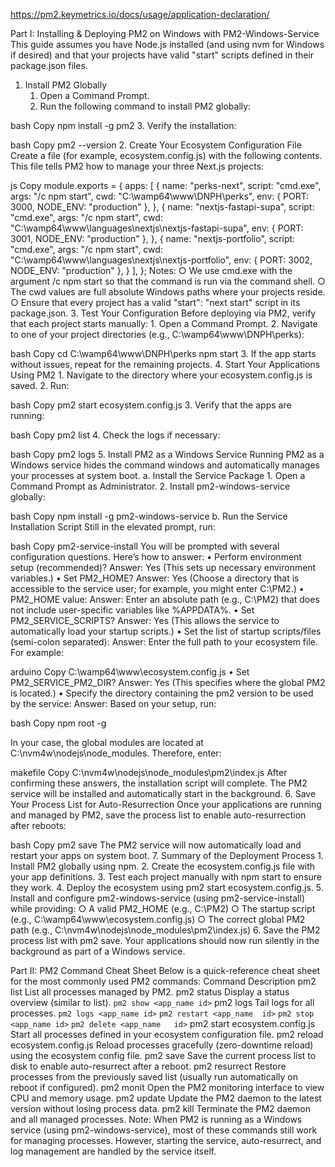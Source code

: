 https://pm2.keymetrics.io/docs/usage/application-declaration/

Part I: Installing & Deploying PM2 on Windows with PM2-Windows-Service
This guide assumes you have Node.js installed (and using nvm for Windows if desired) and that your projects have valid "start" scripts defined in their package.json files.
1. Install PM2 Globally
	1. Open a Command Prompt.
	2. Run the following command to install PM2 globally:

bash
Copy
npm install -g pm2
	3. Verify the installation:

bash
Copy
pm2 --version
2. Create Your Ecosystem Configuration File
Create a file (for example, ecosystem.config.js) with the following contents. This file tells PM2 how to manage your three Next.js projects:

js
Copy
module.exports = {
  apps: [
    {
      name: "perks-next",
      script: "cmd.exe",
      args: "/c npm start",
      cwd: "C:\\wamp64\\www\\DNPH\\perks",
      env: {
        PORT: 3000,
        NODE_ENV: "production"
      },
    },
    {
      name: "nextjs-fastapi-supa",
      script: "cmd.exe",
      args: "/c npm start",
      cwd: "C:\\wamp64\\www\\languages\\nextjs\\nextjs-fastapi-supa",
      env: {
        PORT: 3001,
        NODE_ENV: "production"
      },
    },
    {
      name: "nextjs-portfolio",
      script: "cmd.exe",
      args: "/c npm start",
      cwd: "C:\\wamp64\\www\\languages\\nextjs\\nextjs-portfolio",
      env: {
        PORT: 3002,
        NODE_ENV: "production"
      },
    }
  ],
};
	Notes:
		○ We use cmd.exe with the argument /c npm start so that the command is run via the command shell.
		○ The cwd values are full absolute Windows paths where your projects reside.
		○ Ensure that every project has a valid "start": "next start" script in its package.json.
3. Test Your Configuration
Before deploying via PM2, verify that each project starts manually:
	1. Open a Command Prompt.
	2. Navigate to one of your project directories (e.g., C:\wamp64\www\DNPH\perks):

bash
Copy
cd C:\wamp64\www\DNPH\perks
npm start
	3. If the app starts without issues, repeat for the remaining projects.
4. Start Your Applications Using PM2
	1. Navigate to the directory where your ecosystem.config.js is saved.
	2. Run:

bash
Copy
pm2 start ecosystem.config.js
	3. Verify that the apps are running:

bash
Copy
pm2 list
	4. Check the logs if necessary:

bash
Copy
pm2 logs
5. Install PM2 as a Windows Service
Running PM2 as a Windows service hides the command windows and automatically manages your processes at system boot.
a. Install the Service Package
	1. Open a Command Prompt as Administrator.
	2. Install pm2-windows-service globally:

bash
Copy
npm install -g pm2-windows-service
b. Run the Service Installation Script
Still in the elevated prompt, run:

bash
Copy
pm2-service-install
You will be prompted with several configuration questions. Here’s how to answer:
	• Perform environment setup (recommended)?
Answer: Yes
(This sets up necessary environment variables.)
	• Set PM2_HOME?
Answer: Yes
(Choose a directory that is accessible to the service user; for example, you might enter C:\PM2.)
	• PM2_HOME value:
Answer: Enter an absolute path (e.g., C:\PM2) that does not include user-specific variables like %APPDATA%.
	• Set PM2_SERVICE_SCRIPTS?
Answer: Yes
(This allows the service to automatically load your startup scripts.)
	• Set the list of startup scripts/files (semi-colon separated):
Answer: Enter the full path to your ecosystem file. For example:

arduino
Copy
C:\wamp64\www\ecosystem.config.js
	• Set PM2_SERVICE_PM2_DIR?
Answer: Yes
(This specifies where the global PM2 is located.)
	• Specify the directory containing the pm2 version to be used by the service:
Answer:
Based on your setup, run:

bash
Copy
npm root -g

In your case, the global modules are located at C:\nvm4w\nodejs\node_modules. Therefore, enter:

makefile
Copy
C:\nvm4w\nodejs\node_modules\pm2\index.js
After confirming these answers, the installation script will complete. The PM2 service will be installed and automatically start in the background.
6. Save Your Process List for Auto-Resurrection
Once your applications are running and managed by PM2, save the process list to enable auto-resurrection after reboots:

bash
Copy
pm2 save
The PM2 service will now automatically load and restart your apps on system boot.
7. Summary of the Deployment Process
	1. Install PM2 globally using npm.
	2. Create the ecosystem.config.js file with your app definitions.
	3. Test each project manually with npm start to ensure they work.
	4. Deploy the ecosystem using pm2 start ecosystem.config.js.
	5. Install and configure pm2-windows-service (using pm2-service-install) while providing:
		○ A valid PM2_HOME (e.g., C:\PM2)
		○ The startup script (e.g., C:\wamp64\www\ecosystem.config.js)
		○ The correct global PM2 path (e.g., C:\nvm4w\nodejs\node_modules\pm2\index.js)
	6. Save the PM2 process list with pm2 save.
Your applications should now run silently in the background as part of a Windows service.

Part II: PM2 Command Cheat Sheet
Below is a quick-reference cheat sheet for the most commonly used PM2 commands:
Command	Description
pm2 list	List all processes managed by PM2.
pm2 status	Display a status overview (similar to list).
`pm2 show <app_name	id>`
pm2 logs	Tail logs for all processes.
`pm2 logs <app_name	id>`
`pm2 restart <app_name	id>`
`pm2 stop <app_name	id>`
`pm2 delete <app_name	id>`
pm2 start ecosystem.config.js	Start all processes defined in your ecosystem configuration file.
pm2 reload ecosystem.config.js	Reload processes gracefully (zero-downtime reload) using the ecosystem config file.
pm2 save	Save the current process list to disk to enable auto-resurrect after a reboot.
pm2 resurrect	Restore processes from the previously saved list (usually run automatically on reboot if configured).
pm2 monit	Open the PM2 monitoring interface to view CPU and memory usage.
pm2 update	Update the PM2 daemon to the latest version without losing process data.
pm2 kill	Terminate the PM2 daemon and all managed processes.
	Note: When PM2 is running as a Windows service (using pm2-windows-service), most of these commands still work for managing processes. However, starting the service, auto-resurrect, and log management are handled by the service itself.
